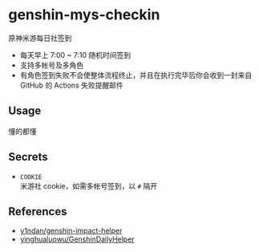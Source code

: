 # genshin-mys-checkin

原神米游每日社签到

- 每天早上 7:00 ~ 7:10 随机时间签到
- 支持多帐号及多角色
- 有角色签到失败不会使整体流程终止，并且在执行完毕后你会收到一封来自 GitHub 的 Actions 失败提醒邮件

## Usage

懂的都懂

## Secrets

- `COOKIE`  
  米游社 cookie，如需多帐号签到，以 `#` 隔开

## References

- [y1ndan/genshin-impact-helper](https://github.com/y1ndan/genshin-impact-helper)
- [yinghualuowu/GenshinDailyHelper](https://github.com/yinghualuowu/GenshinDailyHelper)
